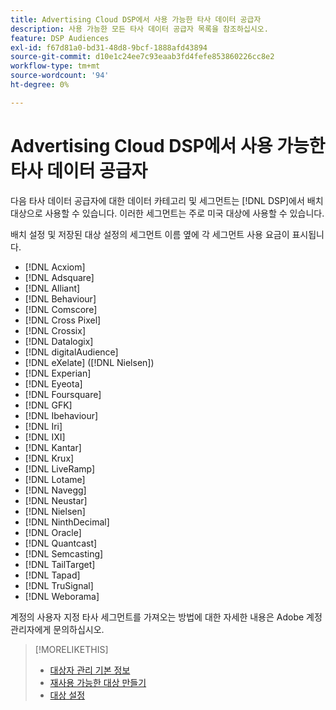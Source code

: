 ```yaml
---
title: Advertising Cloud DSP에서 사용 가능한 타사 데이터 공급자
description: 사용 가능한 모든 타사 데이터 공급자 목록을 참조하십시오.
feature: DSP Audiences
exl-id: f67d81a0-bd31-48d8-9bcf-1888afd43894
source-git-commit: d10e1c24ee7c93eaab3fd4fefe853860226cc8e2
workflow-type: tm+mt
source-wordcount: '94'
ht-degree: 0%

---
```


<!-- feature: audiences -->

# Advertising Cloud DSP에서 사용 가능한 타사 데이터 공급자

다음 타사 데이터 공급자에 대한 데이터 카테고리 및 세그먼트는 [!DNL DSP]에서 배치 대상으로 사용할 수 있습니다. 이러한 세그먼트는 주로 미국 대상에 사용할 수 있습니다.

배치 설정 및 저장된 대상 설정의 세그먼트 이름 옆에 각 세그먼트 사용 요금이 표시됩니다.

* [!DNL Acxiom]
* [!DNL Adsquare]
* [!DNL Alliant]
* [!DNL Behaviour]
* [!DNL Comscore]
* [!DNL Cross Pixel]
* [!DNL Crossix]
* [!DNL Datalogix]
* [!DNL digitalAudience]
* [!DNL eXelate] ([!DNL Nielsen])
* [!DNL Experian]
* [!DNL Eyeota]
* [!DNL Foursquare]
* [!DNL GFK]
* [!DNL Ibehaviour]
* [!DNL Iri]
* [!DNL IXI]
* [!DNL Kantar]
* [!DNL Krux]
* [!DNL LiveRamp]
* [!DNL Lotame]
* [!DNL Navegg]
* [!DNL Neustar]
* [!DNL Nielsen]
* [!DNL NinthDecimal]
* [!DNL Oracle]
* [!DNL Quantcast]
* [!DNL Semcasting]
* [!DNL TailTarget]
* [!DNL Tapad]
* [!DNL TruSignal]
* [!DNL Weborama]

계정의 사용자 지정 타사 세그먼트를 가져오는 방법에 대한 자세한 내용은 Adobe 계정 관리자에게 문의하십시오.

>[!MORELIKETHIS]
>
>* [대상자 관리 기본 정보](audience-about.md)
>* [재사용 가능한 대상 만들기](reusable-audience-create.md)
>* [대상 설정](audience-settings.md)


